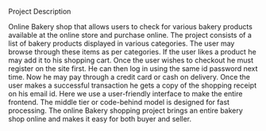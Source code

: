Project Description

Online Bakery shop that allows users to check for various bakery products available at the
online store and purchase online. The project consists of a list of bakery products displayed in
various categories. The user may browse through these items as per categories. If the user
likes a product he may add it to his shopping cart. Once the user wishes to checkout he must
register on the site first. He can then log in using the same id password next time. Now he
may pay through a credit card or cash on delivery. Once the user makes a successful
transaction he gets a copy of the shopping receipt on his email id. Here we use a user-friendly
interface to make the entire frontend. The middle tier or code-behind model is designed for
fast processing. The online Bakery shopping project brings an entire bakery shop online and
makes it easy for both buyer and seller.
